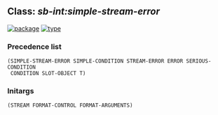 ## Class: ***sb-int:simple-stream-error***
[![package](https://img.shields.io/badge/Package-SB--INT-5f9ea0.svg?style=social&colorA=999999)](../) [![type](https://img.shields.io/badge/Type-Class-5f9ea0.svg?style=social&colorA=999999)](../#class) 
### Precedence list
```
(SIMPLE-STREAM-ERROR SIMPLE-CONDITION STREAM-ERROR ERROR SERIOUS-CONDITION
 CONDITION SLOT-OBJECT T)
```
### Initargs
```
(STREAM FORMAT-CONTROL FORMAT-ARGUMENTS)
```
